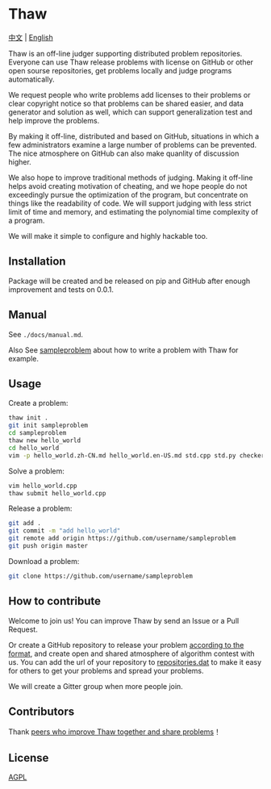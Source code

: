# Thaw

[中文](./README.zh-CN.md) | [English](./README.md)

Thaw is an off-line judger supporting distributed problem repositories. Everyone can use Thaw release problems with license on GitHub or other open sourse repositories, get problems locally and judge programs automatically.

We request people who write problems add licenses to their problems or clear copyright notice so that problems can be shared easier, and data generator and solution as well, which can support generalization test and help improve the problems.

By making it off-line, distributed and based on GitHub, situations in which a few administrators examine a large number of problems can be prevented. The nice atmosphere on GitHub can also make quanlity of discussion higher.

We also hope to improve traditional methods of judging. Making it off-line helps avoid creating motivation of cheating, and we hope people do not exceedingly pursue the optimization of the program, but concentrate on things like the readability of code. We will support judging with less strict limit of time and memory, and estimating the polynomial time complexity of a program.

We will make it simple to configure and highly hackable too.

## Installation

Package will be created and be released on pip and GitHub after enough improvement and tests on 0.0.1.

## Manual

See `./docs/manual.md`.

Also See [sampleproblem](https://github.com/countercurrent-time/sampleproblem) about how to write a problem with Thaw for example.

## Usage

Create a problem:

```bash
thaw init .
git init sampleproblem
cd sampleproblem
thaw new hello_world
cd hello_world
vim -p hello_world.zh-CN.md hello_world.en-US.md std.cpp std.py checker.py
```

Solve a problem:

```bash
vim hello_world.cpp
thaw submit hello_world.cpp
```

Release a problem:

```bash
git add .
git commit -m "add hello_world"
git remote add origin https://github.com/username/sampleproblem
git push origin master
```

Download a problem:

```bash
git clone https://github.com/username/sampleproblem
```

## How to contribute

Welcome to join us! You can improve Thaw by send an Issue or a Pull Request.

Or create a GitHub repository to release your problem [according to the format](docs/release_your_problems.md), and create open and shared atmosphere of algorithm contest with us. You can add the url of your repository to [repositories.dat](./src/thaw/repositories.dat) to make it easy for others to get your problems and spread your problems.

We will create a Gitter group when more people join.

## Contributors

Thank [peers who improve Thaw together and share problems](https://github.com/countercurrent-time/Thaw/graphs/contributors)！

## License

[AGPL](LICENSE)

